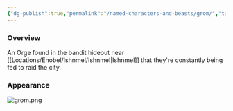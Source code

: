 ```yaml
---
{"dg-publish":true,"permalink":"/named-characters-and-beasts/grom/","tags":["NPC"],"updated":"2024-12-31T19:59:45.672+00:00"}
---
```



### Overview
 An Orge found in the bandit hideout near [[Locations/Ehobel/Ishnmel/Ishnmel\|Ishnmel]] that they're constantly being fed to raid the city.

### Appearance 
![grom.png](/img/user/Admin/Attachments/grom.png)